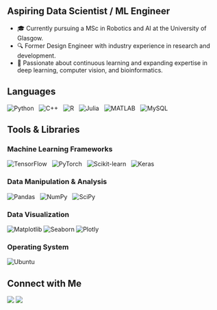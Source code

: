 ## Aspiring Data Scientist / ML Engineer

- 🎓 Currently pursuing a MSc in Robotics and AI at the University of Glasgow.
- 🔍 Former Design Engineer with industry experience in research and development.
- 🌱 Passionate about continuous learning and expanding expertise in deep learning, computer vision, and bioinformatics.


## Languages

![Python](https://img.shields.io/badge/Python-3776AB?style=for-the-badge&logo=python&logoColor=white) &nbsp; ![C++](https://img.shields.io/badge/C++-00599C?style=for-the-badge&logo=c%2B%2B&logoColor=white) &nbsp; ![R](https://img.shields.io/badge/R-276DC3?style=for-the-badge&logo=r&logoColor=white) &nbsp; ![Julia](https://img.shields.io/badge/Julia-9558B2?style=for-the-badge&logo=julia&logoColor=white) &nbsp; ![MATLAB](https://img.shields.io/badge/MATLAB-0076A8?style=for-the-badge&logo=mathworks&logoColor=white) &nbsp; ![MySQL](https://img.shields.io/badge/mysql-%2300f.svg?style=for-the-badge&logo=mysql&logoColor=white)

## Tools & Libraries

### Machine Learning Frameworks
![TensorFlow](https://img.shields.io/badge/TensorFlow-FF6F00?style=for-the-badge&logo=tensorflow&logoColor=white) &nbsp; ![PyTorch](https://img.shields.io/badge/PyTorch-EE4C2C?style=for-the-badge&logo=pytorch&logoColor=white) &nbsp; ![Scikit-learn](https://img.shields.io/badge/Scikit%20learn-F7931E?style=for-the-badge&logo=scikit-learn&logoColor=white) &nbsp; ![Keras](https://img.shields.io/badge/Keras-D00000?style=for-the-badge&logo=keras&logoColor=white)

### Data Manipulation & Analysis
![Pandas](https://img.shields.io/badge/Pandas-150458?style=for-the-badge&logo=pandas&logoColor=white) &nbsp; ![NumPy](https://img.shields.io/badge/NumPy-013243?style=for-the-badge&logo=numpy&logoColor=white) &nbsp; ![SciPy](https://img.shields.io/badge/SciPy-8CAAE6?style=for-the-badge&logo=scipy&logoColor=white)

### Data Visualization
![Matplotlib](https://img.shields.io/badge/Matplotlib-%23ffffff.svg?style=for-the-badge&logo=Matplotlib&logoColor=black) ![Seaborn](https://img.shields.io/badge/Seaborn-%2300B7EB.svg?style=for-the-badge&logo=seaborn&logoColor=white) ![Plotly](https://img.shields.io/badge/Plotly-%233F4F75.svg?style=for-the-badge&logo=plotly&logoColor=white)

### Operating System
![Ubuntu](https://img.shields.io/badge/Ubuntu-E95420?style=for-the-badge&logo=ubuntu&logoColor=white)

## Connect with Me

[<img src="https://img.shields.io/badge/linkedin-%230077B5.svg?&style=for-the-badge&logo=linkedin&logoColor=white" />](https://uk.linkedin.com/in/jamie-milsom-6b86b51a3)
[<img src="https://img.shields.io/badge/Kaggle-%2320BEFF.svg?&style=for-the-badge&logo=kaggle&logoColor=white" />](https://www.kaggle.com/jamiemilsom)
